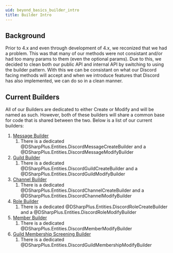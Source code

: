 ```yaml
---
uid: beyond_basics_builder_intro
title: Builder Intro
---
```


## Background
Prior to 4.x and even through development of 4.x, we reconized that we had a problem.  This was that
many of our methods were not consistant and/or had too many params to them (even the optional params).
Due to this, we decided to clean both our public API and internal API by switching to using the builder 
pattern.  With this we can be consistant on what our Discord facing methods will accept and when we introduce
features that Discord has also implemented, we can do so in a clean manner.

## Current Builders
All of our Builders are dedicated to either Create or Modify and will be named as such.  However, both of these builders
will share a common base for code that is shared between the two.  Below is a list of our current builders:

1.  [Message Builder](xref:beyond_basics_builder_messagebuilder)
	1.  There is a dedicated @DSharpPlus.Entities.DiscordMessageCreateBuilder and a @DSharpPlus.Entities.DiscordMessageModifyBuilder
2.  [Guild Builder](xref:beyond_basics_builder_guildbuilder)
	1.  There is a dedicated @DSharpPlus.Entities.DiscordGuildCreateBuilder and a @DSharpPlus.Entities.DiscordGuildModifyBuilder
3.  [Channel Builder](xref:beyond_basics_builder_channelbuilder)
	1.  There is a dedicated @DSharpPlus.Entities.DiscordChannelCreateBuilder and a @DSharpPlus.Entities.DiscordChannelModifyBuilder
4.  [Role Builder](xref:beyond_basics_builder_rolebuilder)
	1.  There is a dedicated @DSharpPlus.Entities.DiscordRoleCreateBuilder and a @DSharpPlus.Entities.DiscordRoleModifyBuilder
4.  [Member Builder](xref:beyond_basics_builder_memberbuilder)
	1.  There is a dedicated @DSharpPlus.Entities.DiscordMemberModifyBuilder
5.  [Guild Membership Screening Builder](xref:beyond_basics_builder_guildmembershipbuilder)
	1.  There is a dedicated @DSharpPlus.Entities.DiscordGuildMembershipModifyBuilder